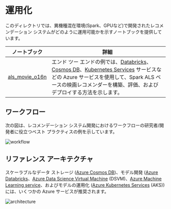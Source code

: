 # 運用化

このディレクトリでは、異機種混在環境(Spark、GPUなど)で開発されたレコメンデーション システムがどのように運用可能かを示すノートブックを提供しています。

| ノートブック | 詳細 | 
| --- | --- | 
| [als_movie_o16n](als_movie_o16n.ipynb) | エンド ツー エンドの例では、[Databricks](https://azure.microsoft.com/ja-jp/services/databricks/)、[Cosmos DB](https://docs.microsoft.com/ja-jp/azure/cosmos-db/introduction)、[Kubernetes Services](https://azure.microsoft.com/ja-jp/services/kubernetes-service/) サービスなどの Azure サービスを使用して、Spark ALS ベースの映画レコメンダーを構築、評価、およびデプロイする方法を示します。

## ワークフロー

次の図は、レコメンデーション システム開発におけるワークフローの研究者/開発者に役立つベスト プラクティスの例を示しています。

![workflow](https://recodatasets.blob.core.windows.net/images/reco_workflow.png)

## リファレンス アーキテクチャ

スケーラブルなデータ ストレージ ([Azure Cosmos DB](https://docs.microsoft.com/ja-jp/azure/cosmos-db/introduction))、モデル開発 ([Azure Databricks](https://azure.microsoft.com/ja-jp/services/databricks/)、[Azure Data Science Virtual Machine](https://azure.microsoft.com/ja-jp/services/virtual-machines/data-science-virtual-machines/) (DSVM)、[Azure Machine Learning service](https://azure.microsoft.com/ja-jp/services/machine-learning-service/)、およびモデルの運用化 ([Azure Kubernetes Services](https://azure.microsoft.com/ja-jp/services/kubernetes-service/) (AKS)) には、いくつかの Azure サービスが推奨されます。

![architecture](https://recodatasets.blob.core.windows.net/images/reco-arch.png)